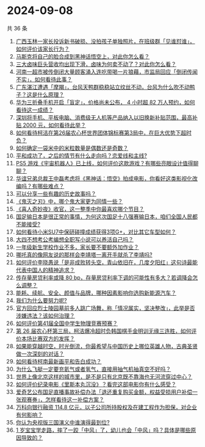 # 2024-09-08

共 36 条

<!-- BEGIN ZHIHUQUESTIONS -->
<!-- 最后更新时间 Sun Sep 08 2024 06:07:48 GMT+0800 (China Standard Time) -->
1. [广西玉林一家长投诉新书破损、没拍孩子单独照片，在班级群「见谁怼谁」，如何评价该家长行为？](https://www.zhihu.com/question/666442850)
1. [马斯克将自己的脸合成到黑神话悟空上，对此你怎么看？](https://www.zhihu.com/question/666446049)
1. [三大卤味巨头营收均出现下滑，卤味为何卖不动了？对此你怎么看？](https://www.zhihu.com/question/666399575)
1. [河南一超市被传倒闭大量顾客涌入连吃带喝一片狼藉，市监局回应「倒闭传闻不实」，如何看待此事？](https://www.zhihu.com/question/666439252)
1. [广东湛江遭遇「摩羯」，台风天鸭群稳稳站立纹丝不动，台风为什么吹不动鸭子？这是什么原理？](https://www.zhihu.com/question/666459671)
1. [华为三折叠手机开启「盲定」，价格尚未公布， 4 小时超 82 万人预约，如何看待这一成绩？](https://www.zhihu.com/question/666472247)
1. [深圳将手机、平板电脑、消费级无人机等产品纳入以旧换新补贴范围，最高补贴 2000 元，如何看待此举？](https://www.zhihu.com/question/666392652)
1. [如何看待柯洁在第26届农心杯世界团体锦标赛第3局中，在巨大优势下超时负？](https://www.zhihu.com/question/666464241)
1. [如何确定一袋米中的米粒数量是偶数还是奇数？](https://www.zhihu.com/question/666009766)
1. [平和成功了，之后的情节有什么走向吗？恋爱线和主线?](https://www.zhihu.com/question/666440326)
1. [PS5 游戏《宇宙机器人》已上线，如何评价这款游戏？有哪些亮眼设计值得聊聊？](https://www.zhihu.com/question/666298342)
1. [华谊兄弟总裁王中磊考虑将《黑神话：悟空》拍成电影，你看好这类影视化改编吗？有哪些难点？](https://www.zhihu.com/question/666477182)
1. [可以分享一些有趣的历史故事吗？](https://www.zhihu.com/question/665739789)
1. [《鬼灭之刃》中，哪个鬼大家更为同情一些？](https://www.zhihu.com/question/665035775)
1. [《喜人奇妙夜》收官，这一整季中你最喜欢哪个节目？](https://www.zhihu.com/question/666358583)
1. [国足输日本是很正常的事情，为何这次国足十八强赛输日本，咱们全国人民都不能接受?](https://www.zhihu.com/question/666297500)
1. [如何看待小米SU7中保研碰撞成绩获得3项G+，对比其它车型如何？](https://www.zhihu.com/question/666264552)
1. [大四不想考公考编想全职写小说可以养活自己吗？](https://www.zhihu.com/question/666213294)
1. [一年级新生学校作业不多，家长要不要额外加作业？](https://www.zhihu.com/question/666348754)
1. [哪吒真的像网友说的那样会李靖塔一离开手就杀了李靖吗?](https://www.zhihu.com/question/666344074)
1. [如何评价李晓愚说「是非成败转头空，青山依旧在，几度夕阳红」这句诗最能代表中国人的精神追求？](https://www.zhihu.com/question/666359079)
1. [传存量房贷利率或降 80 bp，存量房贷利率下调的可能性有多大？若调降会怎么调整？](https://www.zhihu.com/question/666442956)
1. [能耗、续航、安全、颜值与品牌，哪种因素影响你选购新能源汽车？](https://www.zhihu.com/question/665507512)
1. [我们为什么要努力呢?](https://www.zhihu.com/question/666400150)
1. [官方回应烈士陵园墓前多人跳广场舞，称「情况属实，坚决整改」，此举是否涉嫌违法？该如何治理？](https://www.zhihu.com/question/666308487)
1. [如何评价第41届全国中学生物理竞赛预赛？](https://www.zhihu.com/question/666434523)
1. [第 26 届农心杯第三局，柯洁爆冷超时负韩国棋手金明训无缘三连胜，如何评价本场比赛双方的发挥？](https://www.zhihu.com/question/666464458)
1. [如果能穿越时空，时光倒流，你最希望与中国历史上哪位英雄人物，古典圣贤做一次深刻的对话？](https://www.zhihu.com/question/666249039)
1. [如何看待柯南最新画平和告白成功？](https://www.zhihu.com/question/666439009)
1. [为什么飞艇一定要充氦气或者氢气，直接用抽气机抽真空不好吗？](https://www.zhihu.com/question/665707068)
1. [世界上像北京这样的城市里，是不是只有北京既不靠海也无河流穿过中心？](https://www.zhihu.com/question/37800496)
1. [如何评价纪录电影《里斯本丸沉没》？看完这部电影你有什么感受？](https://www.zhihu.com/question/666349571)
1. [爱奇艺公布国足直播事故补偿办法「退还重复购买金额，权益受损用户补偿一张观赛券」，怎样看待这一补偿方案？](https://www.zhihu.com/question/666434020)
1. [万科向银行融资 114.8 亿元，以子公司所持股权及在建工程作为担保，对企业有何影响？](https://www.zhihu.com/question/666213919)
1. [你认为央视版三国演义中谁演得最到位?](https://www.zhihu.com/question/623537036)
1. [1 岁宝宝学走路，摔了一跤「中风」了，幼儿也会「中风」吗？具体是哪些原因导致的？](https://www.zhihu.com/question/666402642)
<!-- END ZHIHUQUESTIONS -->
